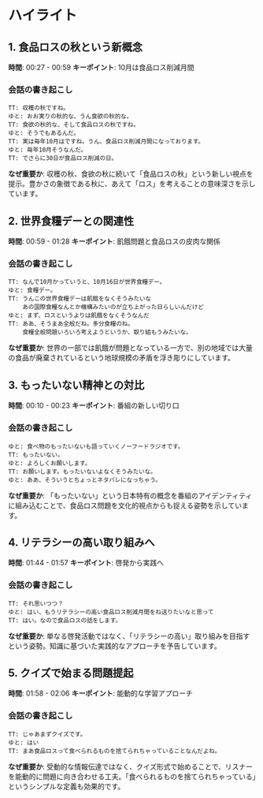 # ハイライト

## 1. 食品ロスの秋という新概念
**時間**: 00:27 - 00:59
**キーポイント**: 10月は食品ロス削減月間

### 会話の書き起こし
```
TT: 収穫の秋ですね。
ゆと: おお実りの秋的な、うん食欲の秋的な。
TT: 食欲の秋的な、そして食品ロスの秋ですね。
ゆと: そうでもあるんだ。
TT: 実は毎年10月はですね。うん、食品ロス削減月間になっております。
ゆと: 毎年10月そうなんだ。
TT: でさらに30日が食品ロス削減の日。
```

**なぜ重要か**: 収穫の秋、食欲の秋に続いて「食品ロスの秋」という新しい視点を提示。豊かさの象徴である秋に、あえて「ロス」を考えることの意味深さを示しています。

## 2. 世界食糧デーとの関連性
**時間**: 00:59 - 01:28
**キーポイント**: 飢餓問題と食品ロスの皮肉な関係

### 会話の書き起こし
```
TT: なんで10月かっていうと、10月16日が世界食糧デー。
ゆと: 食糧デー。
TT: うんこの世界食糧デーは飢餓をなくそうみたいな
    あの国際食糧なんとか機構みたいのが立ち上がった日らしいんだけど
ゆと: まず、ロスというよりは飢餓をなくそうなんだ
TT: ああ、そうまあ全般だね。多分食糧のね。
    食糧全般問題いろいろ考えようというか、取り組もうみたいな。
```

**なぜ重要か**: 世界の一部では飢餓が問題となっている一方で、別の地域では大量の食品が廃棄されているという地球規模の矛盾を浮き彫りにしています。

## 3. もったいない精神との対比
**時間**: 00:10 - 00:23
**キーポイント**: 番組の新しい切り口

### 会話の書き起こし
```
ゆと: 食べ物のもったいないも語っていくノーフードラジオです。
TT: もったいない。
ゆと: よろしくお願いします。
TT: お願いします。もったいないよなくそうみたいな。
ゆと: ああ、そういうとちょっとネタバレになっちゃう。
```

**なぜ重要か**: 「もったいない」という日本特有の概念を番組のアイデンティティに組み込むことで、食品ロス問題を文化的視点からも捉える姿勢を示しています。

## 4. リテラシーの高い取り組みへ
**時間**: 01:44 - 01:57
**キーポイント**: 啓発から実践へ

### 会話の書き起こし
```
TT: それ思いつつ？
ゆと: はい、もうリテラシーの高い食品ロス削減月間をね送りたいなと思って
TT: はい。なので食品ロスの話をします。
```

**なぜ重要か**: 単なる啓発活動ではなく、「リテラシーの高い」取り組みを目指すという姿勢。知識に基づいた実践的なアプローチを予告しています。

## 5. クイズで始まる問題提起
**時間**: 01:58 - 02:06
**キーポイント**: 能動的な学習アプローチ

### 会話の書き起こし
```
TT: じゃあまずクイズです。
ゆと: はい
TT: まあ食品ロスって食べられるものを捨てられちゃっていることなんだよね。
```

**なぜ重要か**: 受動的な情報伝達ではなく、クイズ形式で始めることで、リスナーを能動的に問題に向き合わせる工夫。「食べられるものを捨てられちゃっている」というシンプルな定義も効果的です。